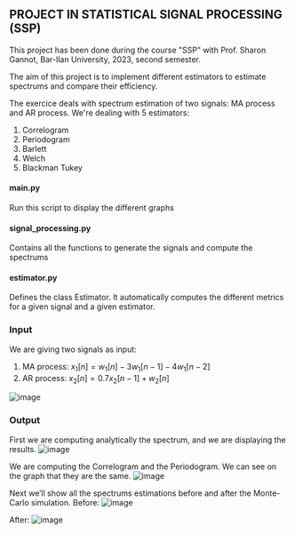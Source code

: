 ## PROJECT IN STATISTICAL SIGNAL PROCESSING (SSP)

This project has been done during the course "SSP" with Prof. Sharon Gannot, Bar-Ilan University,
2023, second semester.

The aim of this project is to implement different estimators to estimate spectrums and compare their efficiency.

The exercice deals with spectrum estimation of two signals: MA process and AR process. We're dealing with 5 estimators:

1. Correlogram
2. Periodogram
3. Barlett
4. Welch
5. Blackman Tukey

#### main.py

Run this script to display the different graphs

#### signal_processing.py

Contains all the functions to generate the signals and compute the spectrums

#### estimator.py

Defines the class Estimator. It automatically computes the different metrics for a given signal and a given estimator.

### Input

We are giving two signals as input:

1. MA process: $`x_1 [n]=w_1 [n]-3w_1 [n-1]-4w_1 [n-2]`$
2. AR process: $`x_2 [n]=0.7x_2 [n-1]+w_2 [n]`$

![image](https://github.com/raphaelhaehnel/SSP-spectrum-estimators/assets/69756617/301e5d77-6c5f-40c3-b9c6-7a2482505c53)

### Output

First we are computing analytically the spectrum, and we are displaying the results.
![image](https://github.com/raphaelhaehnel/SSP-spectrum-estimators/assets/69756617/3f5cf822-3d43-44bc-8784-06af2f88c0de)

We are computing the Correlogram and the Periodogram. We can see on the graph that they are the same.
![image](https://github.com/raphaelhaehnel/SSP-spectrum-estimators/assets/69756617/561d56d9-1d3c-48ba-83cd-51e3d28dee98)

Next we’ll show all the spectrums estimations before and after the Monte-Carlo simulation. Before:
![image](https://github.com/raphaelhaehnel/SSP-spectrum-estimators/assets/69756617/01eb0ae2-68cb-4b5d-9cbf-6bfdfe343449)

After:
![image](https://github.com/raphaelhaehnel/SSP-spectrum-estimators/assets/69756617/9bffd1e8-f30d-4ba6-be28-7b15b057cb8e)




